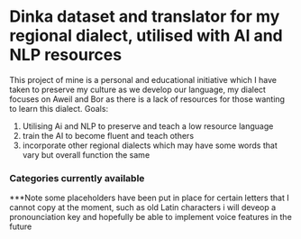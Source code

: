 # Dinka dataset and translator for my regional dialect, utilised with AI and NLP resources
This project of mine is a personal and educational initiative which I have taken to preserve my culture as we develop our language, my dialect focuses on Aweil and Bor as there is a lack of resources for those wanting to learn this dialect.
Goals:
1. Utilising Ai and NLP to preserve and teach a low resource language
2. train the AI to become fluent and teach others
3. incorporate other regional dialects which may have some words that vary but overall function the same
### Categories currently available
***Note some placeholders have been put in place for certain letters that I cannot copy at the moment, such as old Latin characters
i will deveop a pronounciation key and hopefully be able to implement voice features in the future
